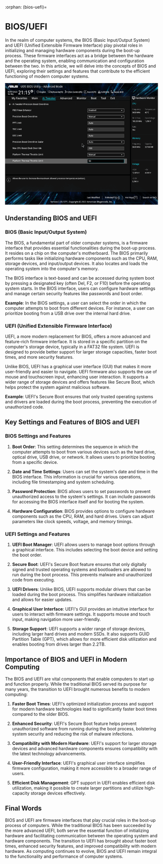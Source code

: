 :orphan:
(bios-uefi)=

# BIOS/UEFI

In the realm of computer systems, the BIOS (Basic Input/Output System) and UEFI (Unified Extensible Firmware Interface) play pivotal roles in initializing and managing hardware components during the boot-up process. These firmware interfaces act as a bridge between the hardware and the operating system, enabling communication and configuration between the two. In this article, we will delve into the concepts of BIOS and UEFI, exploring their settings and features that contribute to the efficient functioning of modern computer systems.

<img src="images/bios_uefi.png" alt="Bios/Uefi" height="400"/></br>

## Understanding BIOS and UEFI

### BIOS (Basic Input/Output System)

The BIOS, a fundamental part of older computer systems, is a firmware interface that provides essential functionalities during the boot-up process. It resides on a chip on the computer's motherboard. The BIOS primarily performs tasks like initializing hardware components such as the CPU, RAM, storage devices, and input/output devices. It also locates and loads the operating system into the computer's memory.

The BIOS interface is text-based and can be accessed during system boot by pressing a designated key (often Del, F2, or F10) before the operating system starts. In the BIOS interface, users can configure hardware settings and manage certain security features like passwords and boot order.

**Example**: In the BIOS settings, a user can select the order in which the computer attempts to boot from different devices. For instance, a user can prioritize booting from a USB drive over the internal hard drive.

### UEFI (Unified Extensible Firmware Interface)

UEFI, a more modern replacement for BIOS, offers a more advanced and feature-rich firmware interface. It is stored in a specific partition on the computer's storage device, typically in a FAT32 file system. UEFI is designed to provide better support for larger storage capacities, faster boot times, and more security features.

Unlike BIOS, UEFI has a graphical user interface (GUI) that makes it more user-friendly and easier to navigate. UEFI firmware also supports the use of mouse and touchscreen input, enhancing user interaction. It supports a wider range of storage devices and offers features like Secure Boot, which helps protect the system against malicious software.

**Example**: UEFI's Secure Boot ensures that only trusted operating systems and drivers are loaded during the boot process, preventing the execution of unauthorized code.

## Key Settings and Features of BIOS and UEFI

### BIOS Settings and Features

1. **Boot Order**: This setting determines the sequence in which the computer attempts to boot from various devices such as the hard drive, optical drive, USB drive, or network. It allows users to prioritize booting from a specific device.

2. **Date and Time Settings**: Users can set the system's date and time in the BIOS interface. This information is crucial for various operations, including file timestamping and system scheduling.

3. **Password Protection**: BIOS allows users to set passwords to prevent unauthorized access to the system's settings. It can include passwords for accessing the BIOS interface itself and for booting the system.

4. **Hardware Configuration**: BIOS provides options to configure hardware components such as the CPU, RAM, and hard drives. Users can adjust parameters like clock speeds, voltage, and memory timings.

### UEFI Settings and Features

1. **UEFI Boot Manager**: UEFI allows users to manage boot options through a graphical interface. This includes selecting the boot device and setting the boot order.

2. **Secure Boot**: UEFI's Secure Boot feature ensures that only digitally signed and trusted operating systems and bootloaders are allowed to run during the boot process. This prevents malware and unauthorized code from executing.

3. **UEFI Drivers**: Unlike BIOS, UEFI supports modular drivers that can be loaded during the boot process. This simplifies hardware initialization and allows for easier updates.

4. **Graphical User Interface**: UEFI's GUI provides an intuitive interface for users to interact with firmware settings. It supports mouse and touch input, making navigation more user-friendly.

5. **Storage Support**: UEFI supports a wider range of storage devices, including larger hard drives and modern SSDs. It also supports GUID Partition Table (GPT), which allows for more efficient disk utilization and enables booting from drives larger than 2.2TB.

## Importance of BIOS and UEFI in Modern Computing

The BIOS and UEFI are vital components that enable computers to start up and function properly. While the traditional BIOS served its purpose for many years, the transition to UEFI brought numerous benefits to modern computing:

1. **Faster Boot Times**: UEFI's optimized initialization process and support for modern hardware technologies lead to significantly faster boot times compared to the older BIOS.

2. **Enhanced Security**: UEFI's Secure Boot feature helps prevent unauthorized software from running during the boot process, bolstering system security and reducing the risk of malware infections.

3. **Compatibility with Modern Hardware**: UEFI's support for larger storage devices and advanced hardware components ensures compatibility with the latest technology advancements.

4. **User-Friendly Interface**: UEFI's graphical user interface simplifies firmware configuration, making it more accessible to a broader range of users.

5. **Efficient Disk Management**: GPT support in UEFI enables efficient disk utilization, making it possible to create larger partitions and utilize high-capacity storage devices effectively.


## Final Words

BIOS and UEFI are firmware interfaces that play crucial roles in the boot-up process of computers. While the traditional BIOS has been succeeded by the more advanced UEFI, both serve the essential function of initializing hardware and facilitating communication between the operating system and hardware components. The transition to UEFI has brought about faster boot times, enhanced security features, and improved compatibility with modern hardware. As computing continues to evolve, BIOS and UEFI remain integral to the functionality and performance of computer systems.